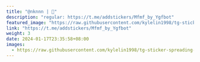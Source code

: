 ```yaml
---
title: "@nknnn | 🦇"
description: "regular: https://t.me/addstickers/Mfmf_by_Ygfbot"
featured_image: "https://raw.githubusercontent.com/kylelin1998/tg-sticker-spreading-worldwide-images/main/img/53cc996e-873a-46ed-a304-624bce953d3b.jpg"
link: "https://t.me/addstickers/Mfmf_by_Ygfbot"
weight: 3
date: 2024-01-17T23:35:58+08:00
images:
  - https://raw.githubusercontent.com/kylelin1998/tg-sticker-spreading-worldwide-images/main/img/53cc996e-873a-46ed-a304-624bce953d3b.jpg
---
```


